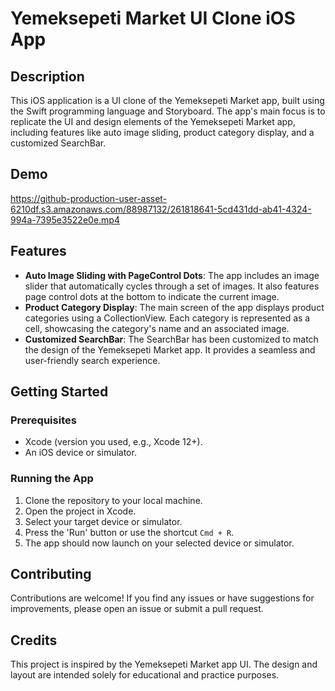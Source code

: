 # Yemeksepeti Market UI Clone iOS App

## Description

This iOS application is a UI clone of the Yemeksepeti Market app, built using the Swift programming language and Storyboard. The app's main focus is to replicate the UI and design elements of the Yemeksepeti Market app, including features like auto image sliding, product category display, and a customized SearchBar.

## Demo


https://github-production-user-asset-6210df.s3.amazonaws.com/88987132/261818641-5cd431dd-ab41-4324-994a-7395e3522e0e.mp4

## Features

-    **Auto Image Sliding with PageControl Dots**: The app includes an image slider that automatically cycles through a set of images. It also features page control dots at the bottom to indicate the current image.
-    **Product Category Display**: The main screen of the app displays product categories using a CollectionView. Each category is represented as a cell, showcasing the category's name and an associated image.
-    **Customized SearchBar**: The SearchBar has been customized to match the design of the Yemeksepeti Market app. It provides a seamless and user-friendly search experience.



## Getting Started

### Prerequisites
-   Xcode (version you used, e.g., Xcode 12+).
-   An iOS device or simulator.

### Running the App
1.  Clone the repository to your local machine.
2.  Open the project in Xcode.
3.  Select your target device or simulator.
4.  Press the 'Run' button or use the shortcut `Cmd + R`.
5.  The app should now launch on your selected device or simulator.


## Contributing

Contributions are welcome! If you find any issues or have suggestions for improvements, please open an issue or submit a pull request.

## Credits

This project is inspired by the Yemeksepeti Market app UI. The design and layout are intended solely for educational and practice purposes.


